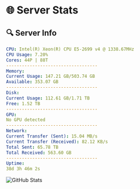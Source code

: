 # 🌐 Server Stats
## 🔍 Server Info
```yaml
CPU: Intel(R) Xeon(R) CPU E5-2699 v4 @ 1338.67MHz
CPU Usage: 7.20%
Cores: 44P | 88T
-----------------------------------
Memory:
Current Usage: 147.21 GB/503.74 GB
Available: 353.07 GB
-----------------------------------
Disk:
Current Usage: 112.61 GB/1.71 TB
Free: 1.52 TB
-----------------------------------
GPU:
No GPU detected
-----------------------------------
Network:
Current Transfer (Sent): 15.04 MB/s
Current Transfer (Received): 82.12 KB/s
Total Sent: 65.78 TB
Total Received: 563.60 GB
-----------------------------------
Uptime:
38d 3h 46m 2s
```
![GitHub Stats](https://img.shields.io/badge/Updated-2025-04-15_01:08:51-blue)